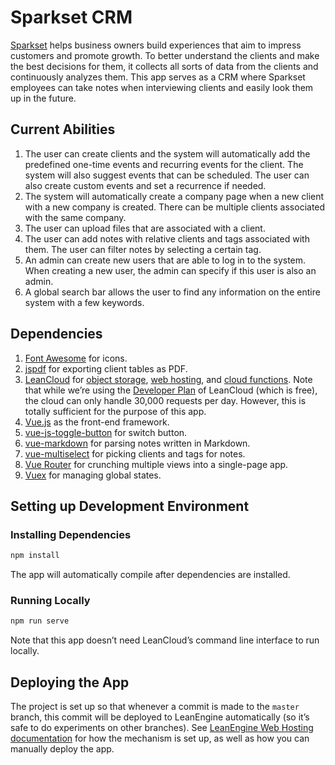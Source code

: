 # Sparkset CRM

[Sparkset](https://www.hellosparkset.com/) helps business owners build experiences that aim to impress customers and promote growth. To better understand the clients and make the best decisions for them, it collects all sorts of data from the clients and continuously analyzes them. This app serves as a CRM where Sparkset employees can take notes when interviewing clients and easily look them up in the future.

## Current Abilities

1. The user can create clients and the system will automatically add the predefined one-time events and recurring events for the client. The system will also suggest events that can be scheduled. The user can also create custom events and set a recurrence if needed.
2. The system will automatically create a company page when a new client with a new company is created. There can be multiple clients associated with the same company.
3. The user can upload files that are associated with a client.
4. The user can add notes with relative clients and tags associated with them. The user can filter notes by selecting a certain tag.
5. An admin can create new users that are able to log in to the system. When creating a new user, the admin can specify if this user is also an admin.
6. A global search bar allows the user to find any information on the entire system with a few keywords.

## Dependencies

1. [Font Awesome](https://fontawesome.com/) for icons.
2. [jspdf](https://parall.ax/products/jspdf) for exporting client tables as PDF.
3. [LeanCloud](https://leancloud.app/) for [object storage](https://docs.leancloud.app/leanstorage_guide-js.html), [web hosting](https://docs.leancloud.app/leanengine_webhosting_guide-node.html), and [cloud functions](https://docs.leancloud.app/leanengine_cloudfunction_guide-node.html). Note that while we’re using the [Developer Plan](https://leancloud.app/pricing/) of LeanCloud (which is free), the cloud can only handle 30,000 requests per day. However, this is totally sufficient for the purpose of this app.
4. [Vue.js](https://vuejs.org/) as the front-end framework.
5. [vue-js-toggle-button](http://vue-js-toggle-button.yev.io/) for switch button.
6. [vue-markdown](https://github.com/miaolz123/vue-markdown) for parsing notes written in Markdown.
7. [vue-multiselect](https://vue-multiselect.js.org/) for picking clients and tags for notes.
8. [Vue Router](https://router.vuejs.org/) for crunching multiple views into a single-page app.
9. [Vuex](https://vuex.vuejs.org/) for managing global states.

## Setting up Development Environment

### Installing Dependencies

```sh
npm install
```

The app will automatically compile after dependencies are installed.

### Running Locally

```sh
npm run serve
```

Note that this app doesn’t need LeanCloud’s command line interface to run locally.

## Deploying the App

The project is set up so that whenever a commit is made to the `master` branch, this commit will be deployed to LeanEngine automatically (so it’s safe to do experiments on other branches). See [LeanEngine Web Hosting documentation](https://docs.leancloud.app/leanengine_webhosting_guide-node.html#hash224173211) for how the mechanism is set up, as well as how you can manually deploy the app.
